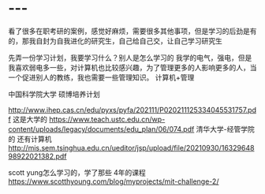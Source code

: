 # ---
看了很多在职考研的案例，感觉好麻烦，需要很多其他事项，但是学习的后劲是有的，那我自封为自我进化的研究生，自己给自己交，让自己学习研究生

先弄一份学习计划，我要学习什么？别人是怎么学习的
我学的电气，强电，但是我喜欢弱电多一些，对计算机也比较感兴趣，为了管理更多的人影响更多的人，当一个促进别人的教练，我也需要一些管理知识。
计算机+管理




中国科学院大学 硕博培养计划

http://www.ihep.cas.cn/edu/pyxs/pyfa/202111/P020211125334045531757.pdf
这是大学的
https://www.teach.ustc.edu.cn/wp-content/uploads/legacy/documents/edu_plan/06/074.pdf
清华大学-经管学院的 还有计算机
http://mis.sem.tsinghua.edu.cn/ueditor/jsp/upload/file/20210930/1632964898922021382.pdf

scott yung怎么学习的，学了那些  4年的课程 
https://www.scotthyoung.com/blog/myprojects/mit-challenge-2/
